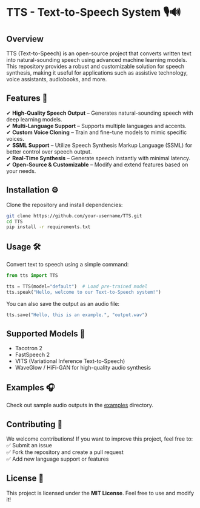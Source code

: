 # **TTS - Text-to-Speech System** 🎙️🔊  

## **Overview**  
TTS (Text-to-Speech) is an open-source project that converts written text into natural-sounding speech using advanced machine learning models. This repository provides a robust and customizable solution for speech synthesis, making it useful for applications such as assistive technology, voice assistants, audiobooks, and more.

## **Features** 🚀  
✔ **High-Quality Speech Output** – Generates natural-sounding speech with deep learning models.  
✔ **Multi-Language Support** – Supports multiple languages and accents.  
✔ **Custom Voice Cloning** – Train and fine-tune models to mimic specific voices.  
✔ **SSML Support** – Utilize Speech Synthesis Markup Language (SSML) for better control over speech output.  
✔ **Real-Time Synthesis** – Generate speech instantly with minimal latency.  
✔ **Open-Source & Customizable** – Modify and extend features based on your needs.  

## **Installation** ⚙️  
Clone the repository and install dependencies:  
```bash
git clone https://github.com/your-username/TTS.git
cd TTS
pip install -r requirements.txt
```

## **Usage** 🛠️  
Convert text to speech using a simple command:  
```python
from tts import TTS

tts = TTS(model="default")  # Load pre-trained model
tts.speak("Hello, welcome to our Text-to-Speech system!")
```

You can also save the output as an audio file:  
```python
tts.save("Hello, this is an example.", "output.wav")
```

## **Supported Models** 🧠  
- Tacotron 2  
- FastSpeech 2  
- VITS (Variational Inference Text-to-Speech)  
- WaveGlow / HiFi-GAN for high-quality audio synthesis  

## **Examples** 🎧  
Check out sample audio outputs in the [examples](./examples) directory.

## **Contributing** 🤝  
We welcome contributions! If you want to improve this project, feel free to:  
✅ Submit an issue  
✅ Fork the repository and create a pull request  
✅ Add new language support or features  

## **License** 📜  
This project is licensed under the **MIT License**. Feel free to use and modify it!  
